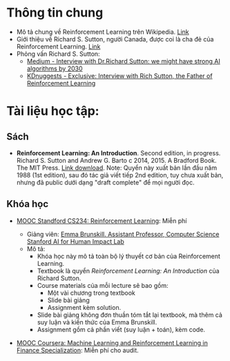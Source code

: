 # Thông tin chung

- Mô tả chung về Reinforcement Learning trên Wikipedia. [Link](https://en.wikipedia.org/wiki/Reinforcement_learning)
- Giới thiệu về Richard S. Sutton, người Canada, được coi là cha đẻ của Reinforcement Learning. [Link](https://en.wikipedia.org/wiki/Richard_S._Sutton)
- Phỏng vấn Richard S. Sutton:
    - [Medium - Interview with Dr.Richard Sutton: we might have strong AI algorithms by 2030](https://medium.com/syncedreview/interview-with-dr-richard-sutton-we-might-have-strong-ai-algorithms-by-2030-a1052332d878)
    - [KDnuggests - Exclusive: Interview with Rich Sutton, the Father of Reinforcement Learning](https://www.kdnuggets.com/2017/12/interview-rich-sutton-reinforcement-learning.html)


# Tài liệu học tập:

## Sách
- **Reinforcement Learning: An Introduction**. Second edition, in progress. Richard S. Sutton and Andrew G. Barto c 2014, 2015. A Bradford Book. The MIT Press. [Link download](https://web.stanford.edu/class/psych209/Readings/SuttonBartoIPRLBook2ndEd.pdf). Note: Quyển này xuất bản lần đầu năm 1988 (1st edition), sau đó tác giả viết tiếp 2nd edition, tuy chưa xuất bản, nhưng đã public dưới dạng "draft complete" để mọi người đọc. 

## Khóa học
- [MOOC Standford CS234: Reinforcement Learning](http://web.stanford.edu/class/cs234/index.html): Miễn phí
    - Giảng viên: [Emma Brunskill. Assistant Professor, Computer Science Stanford AI for Human Impact Lab](https://cs.stanford.edu/people/ebrun/)
    - Mô tả: 
        - Khóa học này mô tả toàn bộ lý thuyết cơ bản của Reinforcement Learning. 
        - Textbook là quyển *Reinforcement Learning: An Introduction* của Richard Sutton. 
        - Course materials của mỗi lecture sẽ bao gồm:
            - Một vài chương trong textbook
            - Slide bài giảng
            - Assignment kèm solution. 
        - Slide bài giảng không đơn thuần tóm tắt lại textbook, mà thêm cả suy luận và kiến thức của Emma Brunskill.
        - Assignment gồm cả phần viết (suy luận + toán), kèm code.
    
- [MOOC Coursera: Machine Learning and Reinforcement Learning in Finance Specialization](https://www.coursera.org/specializations/machine-learning-reinforcement-finance): Miễn phí cho audit. 
